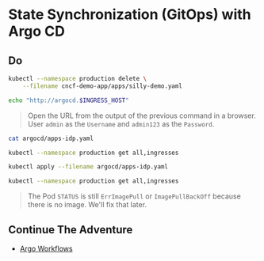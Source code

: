 # State Synchronization (GitOps) with Argo CD

## Do

```sh
kubectl --namespace production delete \
    --filename cncf-demo-app/apps/silly-demo.yaml

echo "http://argocd.$INGRESS_HOST"
```

> Open the URL from the output of the previous command in a browser.
> User `admin` as the `Username` and `admin123` as the `Password`.

```sh
cat argocd/apps-idp.yaml

kubectl --namespace production get all,ingresses

kubectl apply --filename argocd/apps-idp.yaml

kubectl --namespace production get all,ingresses
```

> The Pod `STATUS` is still `ErrImagePull` or `ImagePullBackOff` because there is no image. We'll fix that later.

## Continue The Adventure

* [Argo Workflows](../workflows/kubecon-london-argo-workflows.md)
